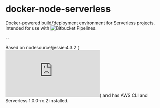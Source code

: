 # docker-node-serverless

Docker-powered build/deployment environment for Serverless projects. Intended for use with ![Bitbucket Pipelines](https://bitbucket.org/product/features/pipelines).

--

Based on nodesource/jessie:4.3.2 (![AWS Lambda uses Node v4.3.2](http://docs.aws.amazon.com/lambda/latest/dg/current-supported-versions.html)) and has AWS CLI and Serverless 1.0.0-rc.2 installed.
